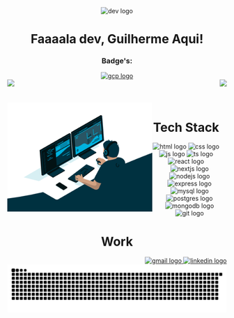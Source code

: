 <div align="center">
  <img src="https://skillicons.dev/icons?i=github" height="55" alt="dev logo" />
  <h1> Faaaala dev, Guilherme Aqui! </h1>
</div>
<div align="center">
  <h3> Badge's: </h3>
  <a href="https://www.cloudskillsboost.google/public_profiles/ac3baf49-0bac-4829-b9ab-b4b15c1a1bb4/badges/12395968">
    <img src="https://skillicons.dev/icons?i=gcp" height="45" alt="gcp logo" />
  </a>
</div>
<div>
  <img height="180em" src="https://github-readme-stats.vercel.app/api?username=devgsanches&show_icons=true&theme=tokyonight&include_all_commits=true&count_private=true" />
  <img align="right" height="180em" src="https://github-readme-stats.vercel.app/api/top-langs/?username=devgsanches&layout=compact&langs_count=16&theme=tokyonight" />
</div>
<br>
<div align="center">
  <div style="display: inline_block">
  <br>
    <img align="left" height="250" alt="coding-time" src="code.gif">
    <h1 align="center">Tech Stack</h1>
        <img src="https://skillicons.dev/icons?i=html" height="45" alt="html logo" />
    <img src="https://skillicons.dev/icons?i=css" height="45" alt="css logo" />
    <img src="https://skillicons.dev/icons?i=js" height="45" alt="js logo" />
    <img src="https://skillicons.dev/icons?i=ts" height="45" alt="ts logo" />
    <img src="https://skillicons.dev/icons?i=react" height="45" alt="react logo" />
    <img src="https://skillicons.dev/icons?i=nextjs" height="45" alt="nextjs logo" />
    <img src="https://skillicons.dev/icons?i=nodejs" height="45" alt="nodejs logo" />
    <img src="https://skillicons.dev/icons?i=express" height="45" alt="express logo" />
    <img src="https://skillicons.dev/icons?i=mysql" height="45" alt="mysql logo" />
    <img src="https://skillicons.dev/icons?i=postgres" height="45" alt="postgres logo" />
    <img src="https://skillicons.dev/icons?i=mongodb" height="45" alt="mongodb logo" />
    <img src="https://skillicons.dev/icons?i=git" height="45" alt="git logo" />
  </div>
  <div align="center">
    <h1>Work</h1>
    <div align="end">
      <a href="mailto:guilhermesanchesdev@gmail.com">
      <img src="https://skillicons.dev/icons?i=gmail" height="45" alt="gmail logo" />
    </a>
    <a href="https://www.linkedin.com/in/guilhermesanches-dev">
      <img src="https://skillicons.dev/icons?i=linkedin" height="45" alt="linkedin logo" />
    </a>
    </div>
  </div>
</div>
<picture>
  <source media="(prefers-color-scheme: dark)" srcset="https://raw.githubusercontent.com/devgsanches/devgsanches/output/github-contribution-grid-snake-dark.svg">
  <source media="(prefers-color-scheme: light)" srcset="https://raw.githubusercontent.com/devgsanches/devgsanches/output/github-contribution-grid-snake.svg">
  <img alt="github contribution grid snake animation" src="https://raw.githubusercontent.com/devgsanches/devgsanches/output/github-contribution-grid-snake.svg">
</picture>
